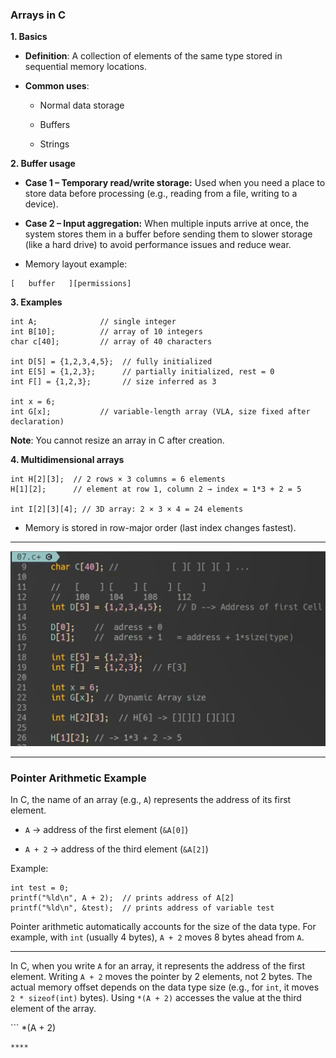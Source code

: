 ### Arrays in C
**1. Basics**
* **Definition**: A collection of elements of the same type stored in sequential memory locations.

* **Common uses**:

  * Normal data storage

  * Buffers

  * Strings

**2. Buffer usage**
* **Case 1 – Temporary read/write storage:**
Used when you need a place to store data before processing (e.g., reading from a file, writing to a device).

* **Case 2 – Input aggregation:**
When multiple inputs arrive at once, the system stores them in a buffer before sending them to slower storage (like a hard drive) to avoid performance issues and reduce wear.

* Memory layout example:

```
[   buffer   ][permissions]
```
**3. Examples**
```
int A;              // single integer
int B[10];          // array of 10 integers
char c[40];         // array of 40 characters

int D[5] = {1,2,3,4,5};  // fully initialized
int E[5] = {1,2,3};      // partially initialized, rest = 0
int F[] = {1,2,3};       // size inferred as 3

int x = 6;
int G[x];           // variable-length array (VLA, size fixed after declaration)
```
**Note**: You cannot resize an array in C after creation.

**4. Multidimensional arrays**
```
int H[2][3];  // 2 rows × 3 columns = 6 elements
H[1][2];      // element at row 1, column 2 → index = 1*3 + 2 = 5

int I[2][3][4]; // 3D array: 2 × 3 × 4 = 24 elements
```
* Memory is stored in row-major order (last index changes fastest).

*******

![Alt Text](https://github.com/alimzh5/c-course/blob/main/repository/ARRAY.png)
******

### Pointer Arithmetic Example
In C, the name of an array (e.g., `A`) represents the address of its first element.

* `A` → address of the first element (`&A[0]`)

* `A + 2` → address of the third element (`&A[2]`)

Example:

```
int test = 0;
printf("%ld\n", A + 2);  // prints address of A[2]
printf("%ld\n", &test);  // prints address of variable test
```
Pointer arithmetic automatically accounts for the size of the data type. For example, with `int` (usually 4 bytes), `A + 2` moves 8 bytes ahead from `A`.

*******

In C, when you write `A` for an array, it represents the address of the first element. Writing `A + 2` moves the pointer by 2 elements, not 2 bytes. The actual memory offset depends on the data type size (e.g., for `int`, it moves `2 * sizeof(int)` bytes). Using `*(A + 2)` accesses the value at the third element of the array.

‍‍```
*(A + 2)
```
****
